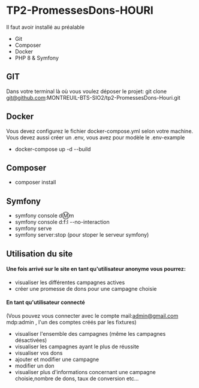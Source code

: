 
# TP2-PromessesDons-HOURI


Il faut avoir installé au préalable
- Git
-	Composer
-	Docker
-	PHP 8 & Symfony

## GIT

Dans votre terminal là où vous voulez déposer le projet:
git clone git@github.com:MONTREUIL-BTS-SIO2/tp2-PromessesDons-Houri.git

## Docker
Vous devez configurez le fichier docker-compose.yml selon votre machine.
Vous devez aussi créer un .env, vous avez pour modèle le .env-example
- docker-compose up -d --build

## Composer
- composer install

## Symfony 
- symfony console d:m:m 
- symfony console d:f:l --no-interaction
- symfony serve
- symfony server:stop (pour stoper le serveur symfony)

## Utilisation du site
#### Une fois arrivé sur le site en tant qu'utilisateur anonyme vous pourrez:
- visualiser les différentes campagnes actives
- créer une promesse de dons pour une campagne choisie
#### En tant qu'utilisateur connecté
(Vous pouvez vous connecter avec le compte mail:admin@gmail.com mdp:admin 
, l'un des comptes créés par les fixtures)
- visualiser l'ensemble des campagnes (même les campagnes désactivées)
- visualiser les campagnes ayant le plus de réussite
- visualiser vos dons
- ajouter et modifier une campagne
- modifier un don
- visualiser plus d'informations concernant une campagne choisie,nombre de dons, taux de conversion etc...



